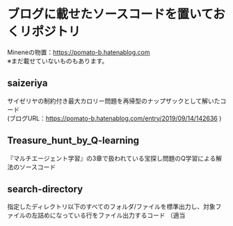 # ブログに載せたソースコードを置いておくリポジトリ
Mineneの物置：https://pomato-b.hatenablog.com
<br>
※まだ載せていないものもあります。
## saizeriya
サイゼリヤの制約付き最大カロリー問題を再帰型のナップザックとして解いたコード
<br>
(ブログURL：https://pomato-b.hatenablog.com/entry/2019/09/14/142636 )

## Treasure_hunt_by_Q-learning
『マルチエージェント学習』の3章で扱われている宝探し問題のQ学習による解法のソースコード

## search-directory
指定したディレクトリ以下のすべてのフォルダ/ファイルを標準出力し、対象ファイルの左詰めになっている行をファイル出力するコード
（適当

